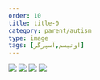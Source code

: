 ```yaml
---
order: 10
title: title-0
category: parent/autism
type: image
tags: [اوتیسم,آسپرگر]
---
```


![](../../static/images/autism1.webp)
![](../../static/images/autism2.webp)
![](../../static/images/autism3.webp)
![](../../static/images/autism4.webp)